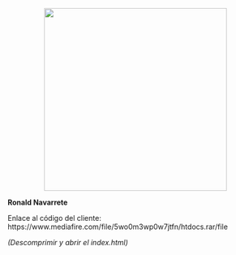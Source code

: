 <p align="center">
  <a href="http://nestjs.com/" target="blank"><img src="https://admisionuniandes.edu.ec/wp-content/uploads/2020/07/logo-azul-uniandes.png" width="360"/></a>
</p>

<p><b>Ronald Navarrete</b></p>

<p>Enlace al código del cliente: https://www.mediafire.com/file/5wo0m3wp0w7jtfn/htdocs.rar/file</p>
<p><i>(Descomprimir y abrir el index.html)</i></p>
